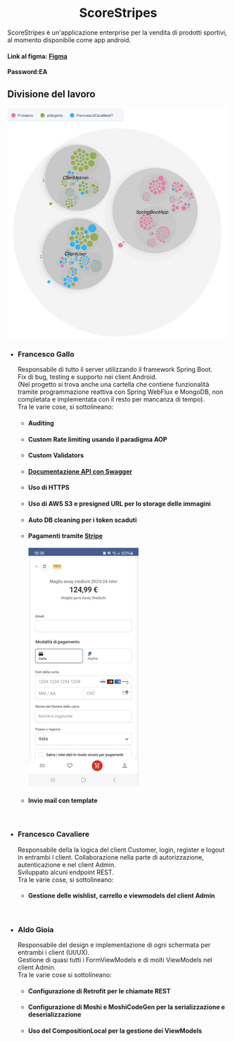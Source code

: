 <div style="text-align: center;">
  <h1>ScoreStripes</h1>
</div>

<p> ScoreStripes è un'applicazione enterprise per la vendita di prodotti sportivi, al momento disponibile come app android.</p>
<h4> Link al figma: <a href="
https://www.figma.com/design/1WAcUT4OLB5ZNfsRNZ1b6V/Untitled?node-id=0-1&t=aiDi0i26RPZYNtDe-1">Figma</a> </h4>
<b>     Password:EA</b>
<h2> Divisione del lavoro </h2>
<div style="text-align: center;">
    <img src="./readmeImages/Heatmap divisione lavoro.png" alt="Heatmap divisione lavoro" width="600">
</div>
<ul>
    <li> 
        <h3>Francesco Gallo</h3>
        Responsabile di tutto il server utilizzando il framework Spring Boot.<br>
        Fix di bug, testing e supporto nei client Android.<br>
        (Nel progetto si trova anche una cartella che contiene funzionalità tramite programmazione reattiva con Spring WebFlux e MongoDB, non completata e implementata con il resto per mancanza di tempo).<br>
        Tra le varie cose, si sottolineano:
        <ul>
            <li> <h4>Auditing</h4> </li>
            <li> <h4>Custom Rate limiting usando il paradigma AOP</h4> </li>
            <li> <h4>Custom Validators</h4> </li>
            <li> <h4><a href="Documentazione API con Swagger">Documentazione API con Swagger</a></h4> </li>
            <li> <h4>Uso di HTTPS</h4> </li>
            <li> <h4>Uso di AWS S3 e presigned URL per lo storage delle immagini</h4> </li>
            <li> <h4>Auto DB cleaning per i token scaduti</h4> </li>
            <li> 
                <h4>Pagamenti tramite <a href="https://stripe.com/">Stripe</a></h4>
                <img src="./readmeImages/Stripe.jpeg" alt="Stripe" width="250">
            </li>
            <li> <h4>Invio mail con template</h4> </li>
        </ul>
    </li>
    <br>
    <li> 
        <h3>Francesco Cavaliere</h3>
        Responsabile della la logica del client Customer, login, register e logout in entrambi i client. Collaborazione nella parte di autorizzazione, autenticazione e nel client Admin.<br> 
        Sviluppato alcuni endpoint REST.<br> 
        Tra le varie cose, si sottolineano:
        <ul>
            <li> <h4>Gestione delle wishlist, carrello e viewmodels del client Admin</h4> </li>
        </ul>
    </li>
    <br>
    <li> 
        <h3>Aldo Gioia</h3>
        Responsabile del design e implementazione di ogni schermata per entrambi i client (UI/UX).<br>
        Gestione di quasi tutti i FormViewModels e di molti ViewModels nel client Admin.<br>
        Tra le varie cose si sottolineano:
        <ul>
            <li> <h4>Configurazione di Retrofit per le chiamate REST</h4> </li>
            <li> <h4>Configurazione di Moshi e MoshiCodeGen per la serializzazione e deserializzazione</h4> </li>
            <li> <h4>Uso del CompositionLocal per la gestione dei ViewModels</h4> </li>
        </ul>
    </li>
</ul>
